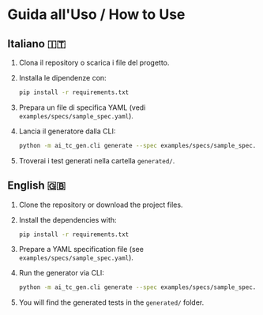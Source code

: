 # Guida all'Uso / How to Use

## Italiano 🇮🇹

1.  Clona il repository o scarica i file del progetto.

2.  Installa le dipendenze con:

    ``` bash
    pip install -r requirements.txt
    ```

3.  Prepara un file di specifica YAML (vedi
    `examples/specs/sample_spec.yaml`).

4.  Lancia il generatore dalla CLI:

    ``` bash
    python -m ai_tc_gen.cli generate --spec examples/specs/sample_spec.yaml --provider local --out generated
    ```

5. Troverai i test generati nella cartella `generated/`.

## English 🇬🇧

1.  Clone the repository or download the project files.

2.  Install the dependencies with:

    ``` bash
    pip install -r requirements.txt
    ```

3.  Prepare a YAML specification file (see
    `examples/specs/sample_spec.yaml`).

4.  Run the generator via CLI:

    ``` bash
    python -m ai_tc_gen.cli generate --spec examples/specs/sample_spec.yaml --provider local --out generated
    ```

5.  You will find the generated tests in the `generated/` folder.
